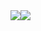 <img style="float: right" src="https://github-readme-stats.vercel.app/api?username=korochun&show_icons=true&count_private=true&theme=dark">
<img style="float: right" src="https://github-readme-stats.vercel.app/api/top-langs/?username=korochun&theme=dark&layout=compact&hide_title=true">
